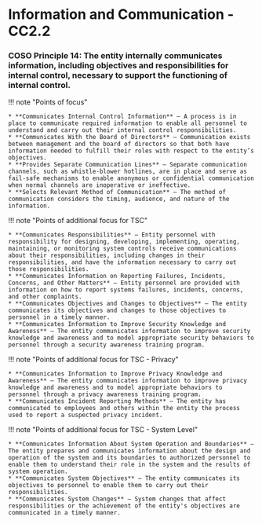 #  Information and Communication - CC2.2

### COSO Principle 14: The entity internally communicates information, including objectives and responsibilities for internal control, necessary to support the functioning of internal control. 

!!! note "Points of focus"

    * **Communicates Internal Control Information** — A process is in place to communicate required information to enable all personnel to understand and carry out their internal control responsibilities.
    * **Communicates With the Board of Directors** — Communication exists between management and the board of directors so that both have information needed to fulfill their roles with respect to the entity’s objectives.
    * **Provides Separate Communication Lines** — Separate communication channels, such as whistle-blower hotlines, are in place and serve as fail-safe mechanisms to enable anonymous or confidential communication when normal channels are inoperative or ineffective.
    * **Selects Relevant Method of Communication** — The method of communication considers the timing, audience, and nature of the information.

!!! note "Points of additional focus for TSC"

    * **Communicates Responsibilities** — Entity personnel with responsibility for designing, developing, implementing, operating, maintaining, or monitoring system controls receive communications about their responsibilities, including changes in their responsibilities, and have the information necessary to carry out those responsibilities.
    * **Communicates Information on Reporting Failures, Incidents, Concerns, and Other Matters** — Entity personnel are provided with information on how to report systems failures, incidents, concerns, and other complaints.
    * **Communicates Objectives and Changes to Objectives** — The entity communicates its objectives and changes to those objectives to personnel in a timely manner.
    * **Communicates Information to Improve Security Knowledge and Awareness** — The entity communicates information to improve security knowledge and awareness and to model appropriate security behaviors to personnel through a security awareness training program.

!!! note "Points of additional focus for TSC - Privacy"

    * **Communicates Information to Improve Privacy Knowledge and Awareness** — The entity communicates information to improve privacy knowledge and awareness and to model appropriate behaviors to personnel through a privacy awareness training program.
    * **Communicates Incident Reporting Methods** — The entity has communicated to employees and others within the entity the process used to report a suspected privacy incident.

!!! note "Points of additional focus for TSC - System Level"

    * **Communicates Information About System Operation and Boundaries** — The entity prepares and communicates information about the design and operation of the system and its boundaries to authorized personnel to enable them to understand their role in the system and the results of system operation.
    * **Communicates System Objectives** — The entity communicates its objectives to personnel to enable them to carry out their responsibilities.
    * **Communicates System Changes** — System changes that affect responsibilities or the achievement of the entity's objectives are communicated in a timely manner.
